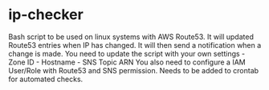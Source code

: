 # ip-checker
Bash script to be used on linux systems with AWS Route53.
It will updated Route53 entries when IP has changed.
It will then send a notification when a change is made.
You need to update the script with your own settings - Zone ID - Hostname - SNS Topic ARN
You also need to configure a IAM User/Role with Route53 and SNS permission.
Needs to be added to crontab for automated checks.
